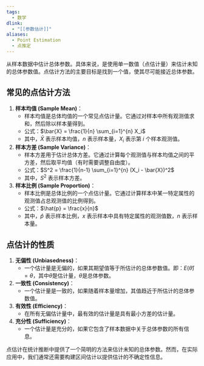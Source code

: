 ```yaml
---
tags:
  - 数学
dlink:
  - "[[参数估计]]"
aliases:
  - Point Estimation
  - 点推定
---
```

从样本数据中估计总体参数。具体来说，是使用单一数值（点估计量）来估计未知的总体参数值。点估计方法的主要目标是找到一个值，使其尽可能接近总体参数。

## 常见的点估计方法
1. **样本均值 (Sample Mean)**：
    - 样本均值是总体均值的一个常见点估计量。它通过对样本中所有观测值求和，然后除以样本量得到。
    - 公式：$\bar{X} = \frac{1}{n} \sum_{i=1}^{n} X_i$
    - 其中，$\bar{X}$ 表示样本均值，$n$ 表示样本量，$X_i$ 表示第 $i$ 个样本观测值。
2. **样本方差 (Sample Variance)**：
    - 样本方差用于估计总体方差。它通过计算每个观测值与样本均值之间的平方差，然后取平均值（有时需要调整自由度）。
    - 公式：$S^2 = \frac{1}{n-1} \sum_{i=1}^{n} (X_i - \bar{X})^2$
    - 其中，$S^2$ 表示样本方差。
3. **样本比例 (Sample Proportion)**：
    - 样本比例是总体比例的一个点估计量。它通过计算样本中某一特定属性的观测值占总观测值的比例得到。
    - 公式：$\hat{p} = \frac{x}{n}$
    - 其中，$\hat{p}$ 表示样本比例，$x$ 表示样本中具有特定属性的观测值数，$n$ 表示样本量。

## 点估计的性质
1. **无偏性 (Unbiasedness)**：
    - 一个估计量是无偏的，如果其期望值等于所估计的总体参数值。即：$E(\hat{\theta}) = \theta$，其中$\hat{\theta}$是估计量，$\theta$是总体参数。
2. **一致性 (Consistency)**：
    - 一个估计量是一致的，如果随着样本量增加，其值趋近于所估计的总体参数值。
3. **有效性 (Efficiency)**：
    - 在所有无偏估计量中，最有效的估计量是具有最小方差的估计量。
4. **充分性 (Sufficiency)**：
    - 一个估计量是充分的，如果它包含了样本数据中关于总体参数的所有信息。

点估计在统计推断中提供了一个简明的方法来估计未知的总体参数。然而，在实际应用中，我们通常还需要构建区间估计以提供估计的不确定性信息。
